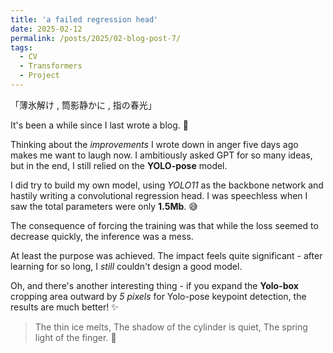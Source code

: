 ```yaml
---
title: 'a failed regression head'
date: 2025-02-12
permalink: /posts/2025/02-blog-post-7/
tags:
  - CV
  - Transformers
  - Project
---
```


「薄氷解け ,  筒影静かに ,  指の春光」

It's been a while since I last wrote a blog. 🌱

Thinking about the *improvements* I wrote down in anger five days ago makes me want to laugh now. I ambitiously asked GPT for so many ideas, but in the end, I still relied on the **YOLO-pose** model.

I did try to build my own model, using *YOLO11* as the backbone network and hastily writing a convolutional regression head. I was speechless when I saw the total parameters were only **1.5Mb**. 😅

The consequence of forcing the training was that while the loss seemed to decrease quickly, the inference was a mess. 

At least the purpose was achieved. The impact feels quite significant - after learning for so long, I *still* couldn't design a good model.

Oh, and there's another interesting thing - if you expand the **Yolo-box** cropping area outward by *5 pixels* for Yolo-pose keypoint detection, the results are much better! ✨


> The thin ice melts, The shadow of the cylinder is quiet, The spring light of the finger. 🌸
